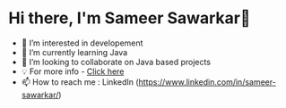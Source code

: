 # Hi there, I'm Sameer Sawarkar👋

- 👀 I’m interested in developement
- 🌱 I’m currently learning Java 
- 👯 I’m looking to collaborate on Java based projects
- 💡 For more info - <a href="https://sameer-sawarkar.github.io/folio/">Click here</a>
- 📫 How to reach me : LinkedIn (https://www.linkedin.com/in/sameer-sawarkar/)
